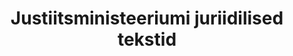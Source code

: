 ---
title: Justiitsministeeriumi juriidilised tekstid
title_en: Legal texts from Estonian Ministry of Justice
notes: Õigusaktide eesti-inglise keelsed tõlked
notes_en: Estonian-English translations of the Acts of Estonian law
category:
  - Teadus ja tehnoloogia
category_en:
  - Science and Technology
resources:
  - name: Justiitsministeeriumi juriidilised tekstid
    url: 'https://www.elrc-share.eu/repository/browse/legal-texts-from-estonian-ministry-of-justice-processed/86afa4ae6d1b11e7b7d400155d026706416cea2843ad43a1ba0c50bb7615c23f/'
    format: TMX
    interactive: 'False'
license: OTHER
update_freq: 'http://purl.org/linked-data/sdmx/2009/code#freq-A'
organization: Justiitsministeerium
maintainer_name: ''
maintainer_email: info@just.ee
maintainer_phone: ''
date_issued: '21/03/2020'
date_modified: 2020/12/14
---